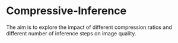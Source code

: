 # Compressive-Inference
The aim is to explore the impact of different compression ratios and different number of inference steps on image quality.
